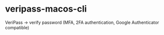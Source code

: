 # veripass-macos-cli
VeriPass -> verify password (MFA, 2FA authentication, Google Authenticator compatible)
